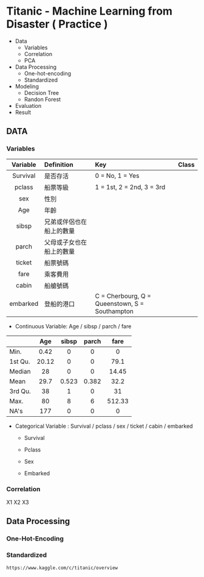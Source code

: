 # Titanic - Machine Learning from Disaster ( Practice )
* Data
  * Variables
  * Correlation
  * PCA
* Data Processing
  * One-hot-encoding
  * Standardized
* Modeling
  * Decision Tree
  * Randon Forest
* Evaluation
* Result

## DATA
### Variables
| Variable | Definition | Key | Class |
|:-----:|:------|:------|:------|
| Survival   |  是否存活  |   0 = No, 1 = Yes |  |
| pclass   |  船票等級  |   1 = 1st, 2 = 2nd, 3 = 3rd |  |
| sex   |  性別  |    |  |
| Age   |  年齡  |    |  |
| sibsp   |  兄弟或伴侶也在船上的數量  |    |  |
| parch   |  父母或子女也在船上的數量  |    |  |
| ticket   |  船票號碼  |    |  |
| fare   |  乘客費用  |    |  |
| cabin   |  船艙號碼  |    |  |
| embarked   |  登船的港口  |   C = Cherbourg, Q = Queenstown, S = Southampton |  |

* Continuous Variable: Age / sibsp / parch / fare

|  | Age | sibsp | parch | fare |
|---|:---:|:---:|:---:|:---:|
|Min.|0.42|0|0|0|
|1st Qu.|20.12|0|0|79.1|
|Median|28|0|0|14.45|
|Mean|29.7|0.523|0.382|32.2|
|3rd Qu.|38|1|0|31|
|Max.|80|8|6|512.33|
|NA's|177|0|0|0|

* Categorical Variable : Survival / pclass / sex / ticket / cabin / embarked
  * Survival

  * Pclass

  * Sex

  * Embarked


### Correlation
X1 X2 X3
## Data Processing
### One-Hot-Encoding

### Standardized


`https://www.kaggle.com/c/titanic/overview`



